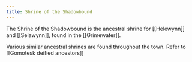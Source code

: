 ```yaml
---
title: Shrine of the Shadowbound
---
```


The Shrine of the Shadowbound is the ancestral shrine for [[Helewynn]] and [[Selawynn]], found in the [[Grimewater]]. 

Various similar ancestral shrines are found throughout the town. Refer to [[Gomotesk deified ancestors]]